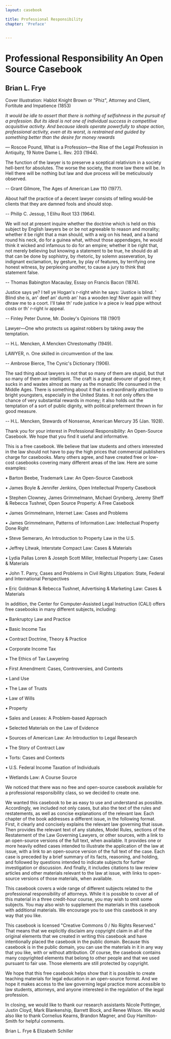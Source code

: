 ```yaml
---
layout: casebook

title: Professional Responsibility
chapter: 'Preface'

  
---
```


# Professional Responsibility An Open Source Casebook

## Brian L. Frye 

Cover Illustration: Hablot Knight Brown or "Phiz", Attorney and Client, Fortitute and Impatience
 (1853)

_It would be idle to assert that there is nothing of selfishness in the pursuit of a profession. But its ideal is not one of individual success in competitive acquisitive activity. And because ideals operate powerfully to shape action, professional activity, even at its worst, is restrained and guided by something better than the desire for money rewards_

— Roscoe Pound, What is a Profession—the Rise of the Legal Profession in Antiquity, 19 Notre Dame L. Rev. 203 (1944).

The function of the lawyer is to preserve a sceptical relativism in a society hell-bent for absolutes. The worse the society, the more law there will be. In Hell there will be nothing but law and due process will be meticulously observed. 

-- Grant Gilmore, The Ages of American Law 110 (1977). 

About half the practice of a decent lawyer consists of telling would-be clients that they are damned fools and should stop. 

-- Philip C. Jessup, 1 Elihu Root 133 (1964).

We will not at present inquire whether the doctrine which is held on this subject by English lawyers be or be not agreeable to reason and morality; whether it be right that a man should, with a wig on his head, and a band round his neck, do for a guinea what, without those appendages, he would think it wicked and infamous to do for an empire; whether it be right that, not merely believing but knowing a statement to be true, he should do all that can be done by sophistry, by rhetoric, by solemn asseveration, by indignant exclamation, by gesture, by play of features, by terrifying one honest witness, by perplexing another, to cause a jury to think that statement false. 

-- Thomas Babington Macaulay, Essay on Francis Bacon (1874).

Justice says ye? I tell ye Hogan's r-right whin he says: 'Justice is blind. ' Blind she is, an' deef an' dumb an' has a wooden leg! Niver again will they dhraw me to a coort. I'll take th' rude justice iv a piece iv lead pipe without costs or th' r-right iv appeal. 

-- Finley Peter Dunne, Mr. Dooley's Opinions 118 (1901)

Lawyer—One who protects us against robbers by taking away the temptation. 

-- H.L. Mencken, A Mencken Chrestomathy (1949).

LAWYER, n. One skilled in circumvention of the law. 

-- Ambrose Bierce, The Cynic's Dictionary (1906). 

The sad thing about lawyers is not that so many of them are stupid, but that so many of them are intelligent. The craft is a great devourer of good men; it sucks in and wastes almost as many as the monastic life consumed in the Middle Ages. There is something about it that is extraordinarily attractive to bright youngsters, especially in the United States. It not only offers the chance of very substantial rewards in money; it also holds out the temptation of a sort of public dignity, with political preferment thrown in for good measure. 

-- H.L. Mencken, Stewards of Nonsense, American Mercury 35 (Jan. 1928). 

Thank you for your interest in Professional Responsibility: An Open-Source Casebook. We hope that you find it useful and informative. 

This is a free casebook. We believe that law students and others interested in the law should not have to pay the high prices that commercial publishers charge for casebooks. Many others agree, and have created free or low-cost casebooks covering many different areas of the law. Here are some examples: 

• Barton Beebe, Trademark Law: An Open-Source Casebook 

• James Boyle & Jennifer Jenkins, Open Intellectual Property Casebook 

• Stephen Clowney, James Grimmelmann, Michael Grynberg, Jeremy Sheff & Rebecca Tushnet, Open Source Property: A Free Casebook 

• James Grimmelmann, Internet Law: Cases and Problems 

• James Grimmelmann, Patterns of Information Law: Intellectual Property Done Right 

• Steve Semeraro, An Introduction to Property Law in the U.S. 

• Jeffrey Litwak, Interstate Compact Law: Cases & Materials 

• Lydia Pallas Loren & Joseph Scott Miller, Intellectual Property Law: Cases & Materials 

• John T. Parry, Cases and Problems in Civil Rights Litipation: State, Federal and International Perspectives 

• Eric Goldman & Rebecca Tushnet, Advertising & Marketing Law: Cases & Materials 

In addition, the Center for Computer-Assisted Legal Instruction (CALI) offers 
free casebooks in many different subjects, including: 

• Bankruptcy Law and Practice 

• Basic Income Tax 

• Contract Doctrine, Theory & Practice 

• Corporate Income Tax 

• The Ethics of Tax Lawyering 

• First Amendment: Cases, Controversies, and Contexts 

• Land Use 

• The Law of Trusts 

• Law of Wills 

• Property 

• Sales and Leases: A Problem-based Approach 

• Selected Materials on the Law of Evidence 

• Sources of American Law: An Introduction to Legal Research 

• The Story of Contract Law 

• Torts: Cases and Contexts 

• U.S. Federal Income Taxation of Individuals 

• Wetlands Law: A Course Source 

We noticed that there was no free and open-source casebook available for a professional responsibility class, so we decided to create one. 

We wanted this casebook to be as easy to use and understand as possible. Accordingly, we included not only cases, but also the text of the rules and restatements, as well as concise explanations of the relevant law. Each chapter of the book addresses a different issue, in the following format. First, it clearly and concisely explains the relevant law governing that issue. Then provides the relevant text of any statutes, Model Rules, sections of the Restatement of the Law Governing Lawyers, or other sources, with a link to an open-source versions of the full text, when available. It provides one or more heavily edited cases intended to illustrate the application of the law at issue, with a link to an open-source version of the full text of the case. Each case is preceded by a brief summary of its facts, reasoning, and holding, and followed by questions intended to indicate subjects for further investigation or discussion. And finally, it includes citations to law review articles and other materials relevant to the law at issue, with links to open-source versions of those materials, when available. 

This casebook covers a wide range of different subjects related to the professional responsibility of attorneys. While it is possible to cover all of this material in a three credit-hour course, you may wish to omit some subjects. You may also wish to supplement the materials in this casebook with additional materials. We encourage you to use this casebook in any way that you like. 

This casebook is licensed "Creative Commons 0 / No Rights Reserved." That means that we explicitly disclaim any copyright claim in all of the original elements that we created in writing this casebook and have intentionally placed the casebook in the public domain. Because this casebook is in the public domain, you can use the materials in it in any way that you like, with or without attribution. Of course, the casebook contains many copyrighted elements that belong to other people and that we used pursuant to fair use. Those elements are still protected by copyright. 

We hope that this free casebook helps show that it is possible to create teaching materials for legal education in an open-source format. And we hope it makes access to the law governing legal practice more accessible to law students, attorneys, and anyone interested in the regulation of the legal profession. 

In closing, we would like to thank our research assistants Nicole Pottinger, Justin Cloyd, Mark Blankenship, Barrett Block, and Renee Wilson. We would also like to thank Cornelius Kearns, Brandon Magner, and Guy Hamilton-Smith for helpful comments.

Brian L. Frye & Elizabeth Schiller 

